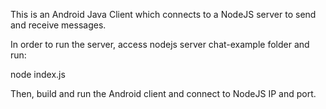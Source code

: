 This is an Android Java Client which connects to a NodeJS server to send and receive messages.

In order to run the server, access nodejs server chat-example folder and run:

node index.js

Then, build and run the Android client and connect to NodeJS IP and port.